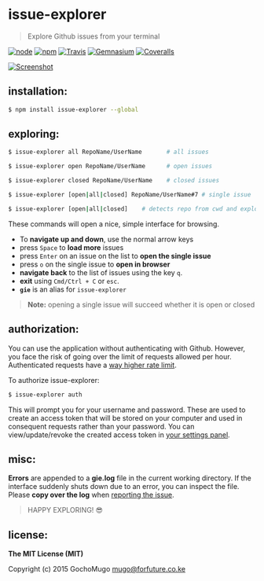 
# issue-explorer

> Explore Github issues from your terminal

[![node](https://img.shields.io/node/v/issue-explorer.svg?style=flat-square)](https://www.npmjs.com/package/issue-explorer) [![npm](https://img.shields.io/npm/v/issue-explorer.svg?style=flat-square)](https://www.npmjs.com/package/issue-explorer) [![Travis](https://img.shields.io/travis/GochoMugo/issue-explorer.svg?style=flat-square)](https://travis-ci.org/GochoMugo/issue-explorer) [![Gemnasium](https://img.shields.io/gemnasium/GochoMugo/issue-explorer.svg?style=flat-square)](https://gemnasium.com/GochoMugo/issue-explorer) [![Coveralls](https://img.shields.io/coveralls/GochoMugo/issue-explorer.svg?style=flat-square)](https://coveralls.io/github/GochoMugo/issue-explorer?branch=master)

[![Screenshot](https://raw.githubusercontent.com/GochoMugo/issue-explorer/master/screenshot.gif)](https://github.com/GochoMugo/issue-explorer)


## installation:

```bash
$ npm install issue-explorer --global
```


## exploring:

```bash
$ issue-explorer all RepoName/UserName       # all issues

$ issue-explorer open RepoName/UserName      # open issues

$ issue-explorer closed RepoName/UserName    # closed issues

$ issue-explorer [open|all|closed] RepoName/UserName#7 # single issue

$ issue-explorer [open|all|closed]    # detects repo from cwd and explores issues
```

These commands will open a nice, simple interface for browsing.

* To **navigate up and down**, use the normal arrow keys
* press `Space` to **load more** issues
* press `Enter` on an issue on the list to **open the single issue**
* press `o` on the single issue to **open in browser**
* **navigate back** to the list of issues using the key `q`.
* **exit** using `Cmd/Ctrl + C` or `esc`.
* **`gie`** is an alias for `issue-explorer`

> **Note:** opening a single issue will succeed whether it is open or closed


## authorization:

You can use the application without authenticating with Github. However, you face the risk of going over the limit of requests allowed per hour. Authenticated requests have a [way higher rate limit](https://developer.github.com/v3/#rate-limiting).

To authorize issue-explorer:

```bash
$ issue-explorer auth
```

This will prompt you for your username and password. These are used to create an access token that will be stored on your computer and used in consequent requests rather than your password. You can view/update/revoke the created access token in [your settings panel](https://github.com/settings/tokens).


## misc:

**Errors** are appended to a **gie.log** file in the current working directory. If the interface suddenly shuts down due to an error, you can inspect the file. Please **copy over the log** when [reporting the issue](https://github.com/GochoMugo/issue-explorer/issues).


> HAPPY EXPLORING! :sunglasses:


## license:

__The MIT License (MIT)__

Copyright (c) 2015 GochoMugo <mugo@forfuture.co.ke>

